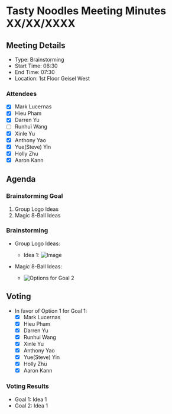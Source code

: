 # Tasty Noodles Meeting Minutes XX/XX/XXXX

## Meeting Details

- Type: Brainstorming
- Start Time: 06:30
- End Time: 07:30
- Location: 1st Floor Geisel West

### Attendees

- [x] Mark Lucernas
- [x] Hieu Pham
- [x] Darren Yu
- [ ] Runhui Wang
- [x] Xinle Yu
- [x] Anthony Yao
- [x] Yue(Steve) Yin
- [x] Holly Zhu
- [x] Aaron Kann

## Agenda

### Brainstorming Goal

1. Group Logo Ideas
2. Magic 8-Ball Ideas

### Brainstorming

- Group Logo Ideas:
    - Idea 1: ![Image](../branding/tasty-noodles-icon)

- Magic 8-Ball Ideas:
    - ![Options for Goal 2](../specs/brainstorming/brainstorming1.png)

## Voting

- In favor of Option 1 for Goal 1:
    - [x] Mark Lucernas
    - [x] Hieu Pham
    - [x] Darren Yu
    - [x] Runhui Wang
    - [x] Xinle Yu
    - [x] Anthony Yao
    - [x] Yue(Steve) Yin
    - [x] Holly Zhu
    - [x] Aaron Kann

### Voting Results

- Goal 1: Idea 1
- Goal 2: Idea 1

